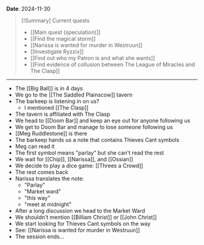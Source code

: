 **Date**: 2024-11-30

> [!Summary] Current quests
> - [[Main quest (speculation)]]
> - [[Find the magical storm]]
> - [[Narissa is wanted for murder in Westruun]]
> - [[Investigate Ryzzix]]
> - [[Find out who my Patron is and what she wants]]
> - [[Find evidence of collusion between The League of Miracles and The Clasp]]

---
- The [[Big Ball]] is in 4 days
- We go to the [[The Saddled Plainscow]] tavern
- The barkeep is listening in on us?
	- I mentioned [[The Clasp]]
- The tavern is affiliated with The Clasp
- We head to [[Doom Bar]] and keep an eye out for anyone following us
- We get to Doom Bar and manage to lose someone following us
- [[Meg Ruddlestone]] is there
- The barkeep hands us a note that contains Thieves Cant symbols
- Meg can read it
- The first symbol means "parlay" but she can't read the rest
- We wait for [[Chip]], [[Narissa]], and [[Ossian]]
- We decide to play a dice game: [[Threes a Crowd]]
- The rest comes back
- Narissa translates the note:
	- "Parlay"
	- "Market ward"
	- "this way"
	- "meet at midnight"
- After a long discussion we head to the Market Ward
- We shouldn't mention [[Billiam Christ]] or [[John Christ]]
- We start looking for Thieves Cant symbols on the way
- See: [[Narissa is wanted for murder in Westruun]]
- The session ends...